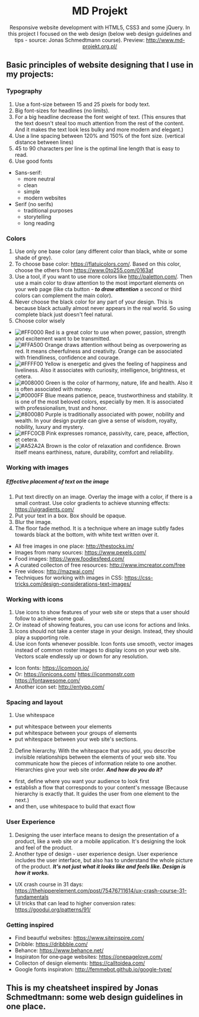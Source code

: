 <div align="center">

# MD Projekt 

Responsive website development with HTML5, CSS3 and some jQuery. In this project I focused on the web design
(below web design guidelines and tips - source: Jonas Schmedtmann course). Preview: http://www.md-projekt.org.pl/

</div>

## Basic principles of website designing that I use in my projects:

### Typography

1. Use a font-size between 15 and 25 pixels for body text.
2. Big font-sizes for headlines (no limits).
3. For a big headline decrease the font weight of text.
	(This ensures that the text doesn't steal too much attention from the rest of the content. 
	And it makes the text look less bulky and more modern and elegant.)
4. Use a line spacing between 120% and 150% of the font size. (vertical distance between lines)
5. 45 to 90 characters per line is the optimal line length that is easy to read.
6. Use good fonts
* Sans-serif:
  * more neutral
  * clean
  * simple
  * modern websites
* Serif (no serifs)
  * traditional purposes
  * storytelling
  * long reading

### Colors

1. Use only one base color (any different color than black, white or some shade of grey).
2. To choose base color: https://flatuicolors.com/. Based on this color, choose the others from https://www.0to255.com/0163af
3. Use a tool, if you want to use more colors like http://paletton.com/. Then use a main color to draw attention to the most important elements on your web page (like cta button - ***to draw attention*** a second or third colors can complement the main color).
4. Never choose the black color for any part of your design. This is because black actually almost never appears in the real world.
So using complete black just doesn't feel natural.
5. Choose color wisely
* ![#FF0000](https://placehold.it/15/FF0000/000000?text=+) Red is a great color to use when power, passion, strength and excitement want to be transmitted.
* ![#FFA500](https://placehold.it/15/FFA500/000000?text=+) Orange draws attention without being as overpowering as red. It means cheerfulness and creativity. Orange can be associated with friendliness, confidence and courage.
* ![#FFFF00](https://placehold.it/15/FFFF00/000000?text=+) Yellow is energetic and gives the feeling of happiness and liveliness. Also it associates with curiosity, intelligence, brightness, et cetera.
* ![#008000](https://placehold.it/15/008000/000000?text=+) Green is the color of harmony, nature, life and health. Also it is often associated with money.
* ![#0000FF](https://placehold.it/15/0000FF/000000?text=+) Blue means patience, peace, trustworthiness and stability. It is one of the most beloved colors, especially by men. It is associated with professionalism, trust and honor.
* ![#800080](https://placehold.it/15/800080/000000?text=+) Purple is traditionally associated with power, nobility and wealth. In your design purple can give a sense of wisdom, royalty, nobility, luxury and mystery.
* ![#FFC0CB](https://placehold.it/15/FFC0CB/000000?text=+) Pink expresses romance, passivity, care, peace, affection, et cetera.
* ![#A52A2A](https://placehold.it/15/A52A2A/000000?text=+) Brown is the color of relaxation and confidence. Brown itself means earthiness, nature, durability, comfort and reliability.

### Working with images

##### Effective placement of text on the image
1. Put text directly on an image. Overlay the image with a color, if there is a small contrast. Use color gradients to achieve stunning effects: https://uigradients.com/
2. Put your text in a box. Box should be opaque.
3. Blur the image.
4. The floor fade method. It is a technique where an image subtly fades towards black at the bottom, with white text written over it. <br />
* All free images in one place: http://thestocks.im/ <br />
* Images from many sources: https://www.pexels.com/ <br />
* Food images: https://www.foodiesfeed.com/ <br />
* A curated collecton of free resources: http://www.imcreator.com/free
* Free videos: http://mazwai.com/ <br />
* Techniques for working with images in CSS: https://css-tricks.com/design-considerations-text-images/ <br />

### Working with icons

1. Use icons to show features of your web site or steps that a user should follow to achieve some goal.
2. Or instead of showing features, you can use icons for actions and links.
3. Icons should not take a center stage in your design. Instead, they should play a supporting role.
4. Use icon fonts whenever possible. Icon fonts use smooth, vector images instead of common roster images to display icons on your web site. Vectors scale endlessly up or down for any resolution. <br />
* Icon fonts: https://icomoon.io/  <br />
* Or: https://ionicons.com/ https://iconmonstr.com https://fontawesome.com/ <br />
* Another icon set: http://entypo.com/ <br />

### Spacing and layout

1. Use whitespace
* put whitespace between your elements
* put whitespace between your groups of elements
* put whitespace between your web site's sections.
2. Define hierarchy. With the whitespace that you add, you describe invisible relationships between the elements of your web site. You communicate how the pieces of information relate to one another. <br />
Hierarchies give your web site order. ***And how do you do it?***
* first, define where you want your audience to look first
* establish a flow that corresponds to your content's message (Because hierarchy is exactly that. It guides the user from one element to the next.)
* and then, use whitespace to build that exact flow

### User Experience 

1. Designing the user interface means to design the presentation of a product, like a web site or a mobile application. It's designing the look and feel of the product.
2. Another type of design - user experience design. User experience includes the user interface, but also has to understand the whole picture of the product. ***It's not just what it looks like and feels like. Design is how it works.*** <br />
* UX crash course in 31 days: https://thehipperelement.com/post/75476711614/ux-crash-course-31-fundamentals <br />
* UI tricks that can lead to higher conversion rates: https://goodui.org/patterns/91/ <br />

### Getting inspired

* Find beautful websites: https://www.siteinspire.com/ 
* Dribble: https://dribbble.com/
* Behance: https://www.behance.net/
* Inspiraton for one­‐page websites: https://onepagelove.com/
* Collecton of design elements: https://calltoidea.com/
* Google fonts inspiraton: http://femmebot.github.io/google-type/


## This is my cheatsheet inspired by Jonas Schmedtmann: some web design guidelines in one place.
